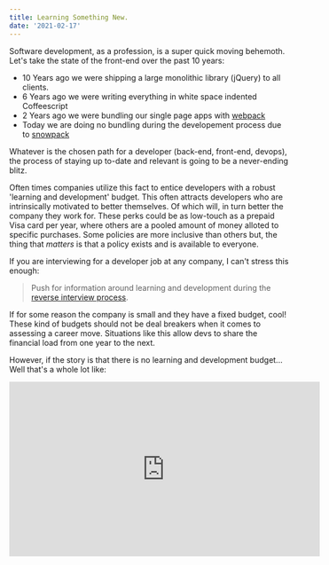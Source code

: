 ```yaml
---
title: Learning Something New.
date: '2021-02-17'
---
```


Software development, as a profession,
is a super quick moving behemoth.
Let's take the state of the front-end over the past 10 years:

-   10 Years ago we were shipping a large monolithic library (jQuery) to all clients.
-   6 Years ago we were writing everything in white space indented Coffeescript
-   2 Years ago we were bundling our single page apps with [webpack][wpk]
-   Today we are doing no bundling during the developement process due to [snowpack][snp]

Whatever is the chosen path for a developer (back-end, front-end, devops),
the process of staying up to-date and relevant is going to be a never-ending blitz.

Often times companies utilize this fact to entice developers with a robust 'learning and development' budget.
This often attracts developers who are intrinsically motivated to better themselves.
Of which will, in turn better the company they work for.
These perks could be as low-touch as a prepaid Visa card per year,
where others are a pooled amount of money alloted to specific purchases.
Some policies are more inclusive than others but,
the thing that _matters_ is that a policy exists and is available to everyone.

If you are interviewing for a developer job at any company,
I can't stress this enough:

> Push for information around learning and development during the [reverse interview process][proc].

If for some reason the company is small and they have a fixed budget,
cool!
These kind of budgets should not be deal breakers when it comes to assessing a career move.
Situations like this allow devs to share the financial load from one year to the next.

However, if the story is that there is no learning and development budget...
Well that's a whole lot like: 

<iframe width="560" height="315" src="https://www.youtube.com/embed/0ZUurpO1KkA" frameborder="0" allow="accelerometer; autoplay; clipboard-write; encrypted-media; gyroscope; picture-in-picture" allowfullscreen></iframe>

[snp]: https://www.snowpack.dev/concepts/dev-server

[wpk]: https://webpack.js.org/

[proc]: https://github.com/viraptor/reverse-interview
